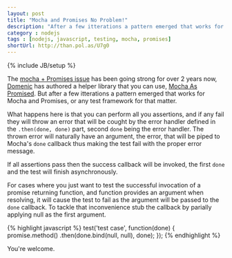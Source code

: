 ```yaml
---
layout: post
title: "Mocha and Promises No Problem!"
description: "After a few itterations a pattern emerged that works for Mocha and Promises, or any test framework for that matter."
category : nodejs
tags : [nodejs, javascript, testing, mocha, promises]
shortUrl: http://than.pol.as/U7g0
---
```

{% include JB/setup %}

The [mocha + Promises issue][mocha issue] has been going strong for over 2 years now, [Domenic][] has authored a helper library that you can use, [Mocha As Promised][mocha promised]. But after a few itterations a pattern emerged that works for Mocha and Promises, or any test framework for that matter.

<script src="https://gist.github.com/thanpolas/8975350.js"></script>

What happens here is that you can perform all you assertions, and if any fail they will throw an error that will be cought by the error handler defined in the `.then(done, done)` part, second `done` being the error handler. The thrown error will naturally have an argument, the error, that will be piped to Mocha's `done` callback thus making the test fail with the proper error message.

If all assertions pass then the success callback will be invoked, the first `done` and the test will finish asynchronously.

For cases where you just want to test the successful invocation of a promise returning function, and function provides an argument when resolving, it will cause the test to fail as the argument will be passed to the `done` callback. To tackle that inconvenience stub the callback by parially applying null as the first argument.

{% highlight javascript %}
test('test case', function(done) {
  promise.method()
    .then(done.bind(null, null), done);
});
{% endhighlight %}

You're welcome.

[mocha issue]: https://github.com/visionmedia/mocha/pull/329
[domenic]: http://domenicdenicola.com/ "Domenic Denicola"
[mocha promised]: https://github.com/domenic/mocha-as-promised
